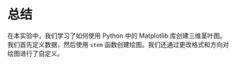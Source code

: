 # 总结

在本实验中，我们学习了如何使用 Python 中的 Matplotlib 库创建三维茎叶图。我们首先定义数据，然后使用 `stem` 函数创建绘图。我们还通过更改格式和方向对绘图进行了自定义。
